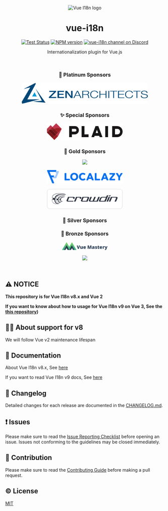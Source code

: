 <p align="center"><img width="128px" height="112px" src="https://raw.githubusercontent.com/kazupon/vue-i18n/ca513046480ecdb4565072a3b38ec0e2643f43e3/assets/vue-i18n-logo.svg" alt="Vue I18n logo"></p>
<h1 align="center">vue-i18n</h1>
<p align="center">
  <a href="https://github.com/kazupon/vue-i18n/actions/workflows/ci.yml"><img src="https://github.com/kazupon/vue-i18n/actions/workflows/ci.yml/badge.svg" alt="Test Status"></a>
  <a href="http://badge.fury.io/js/vue-i18n"><img src="https://badge.fury.io/js/vue-i18n.svg" alt="NPM version"></a>
  <a href="https://discord.gg/4yCnk2m"><img src="https://img.shields.io/badge/Discord-join%20chat-738bd7.svg" alt="vue-i18n channel on Discord"></a>
</p>

<p align="center">Internationalization plugin for Vue.js</p>

<br/>

<h3 align="center">🏅 Platinum Sponsors</h3>

<p align="center">
  <a href="https://zenarchitects.co.jp/" target="_blank">
    <img
      src="https://raw.githubusercontent.com/kazupon/vue-i18n/v8.x/vuepress/.vuepress/public/patrons/zenarchitects.png"
      width="400px"
    />
  </a>
</p>

<h3 align="center">✨ Special Sponsors</h3>

<p align="center">
  <a
    href="https://plaid.co.jp/"
    target="_blank">
    <img
      src="https://raw.githubusercontent.com/kazupon/vue-i18n/v8.x/vuepress/.vuepress/public/patrons/plaid.svg"
      width="240px"
    />
  </a>
</p>

<h3 align="center">🥇 Gold Sponsors</h3>

<p align="center">
  <a
    href="https://nuxtlabs.com/"
    target="_blank">
    <img
      src="https://raw.githubusercontent.com/kazupon/vue-i18n/v8.x/vuepress/.vuepress/public/patrons/nuxtlabs.svg"
      width="240px"
    />
  </a>
</p>

<p align="center">
  <a
    href="https://localazy.com/blog/how-to-localize-vuejs-app-with-vue-i18n-and-localazy?utm_source=kazupon&utm_medium=banner&utm_campaign=sponsorships_kazupon&utm_content=logo"
    target="_blank">
    <img
      src="https://raw.githubusercontent.com/kazupon/vue-i18n/v8.x/vuepress/.vuepress/public/patrons/localazy.svg"
      width="240px"
    />
  </a>
</p>

<p align="center">
  <a 
    href="https://crowdin.com/teams/engineering?utm_source=vue-i18n.intlify.dev&utm_medium=referral"
    target="_blank">
    <img
      src="https://raw.githubusercontent.com/kazupon/vue-i18n/v8.x/vuepress/.vuepress/public/patrons/crowdin.svg"
      width="240px"
    />
  </a>
</p>

<h3 align="center">🥈 Silver Sponsors</h3>

<h3 align="center">🥉 Bronze Sponsors</h3>

<p align="center">
  <a href="https://www.vuemastery.com/" target="_blank">
    <img
      src="https://raw.githubusercontent.com/kazupon/vue-i18n/v8.x/vuepress/.vuepress/public/patrons/vuemastery.png"
      width="144px"
    />
  </a>
</p>

<p align="center">
  <a href="https://froggly.pl/" target="_blank">
    <img
      src="https://raw.githubusercontent.com/kazupon/vue-i18n/v8.x/vuepress/.vuepress/public/patrons/Froggly.svg"
      width="144px"
    />
  </a>
</p>


<br/>

## ⚠️  NOTICE

**This repository is for Vue I18n v8.x and Vue 2**

**If you want to know about how to usage for Vue I18n v9 on Vue 3, See the [this repository](https://github.com/intlify/vue-i18n-next))**

## 🙋‍♂️ About support for v8

We will follow Vue v2 maintenance lifespan

## 📔 Documentation

About Vue I18n v8.x, See [here](http://kazupon.github.io/vue-i18n/)

If you want to read Vue I18n v9 docs, See [here](https://vue-i18n.intlify.dev/)

## 📜 Changelog

Detailed changes for each release are documented in the [CHANGELOG.md](https://github.com/kazupon/vue-i18n/blob/dev/CHANGELOG.md).


## ❗ Issues

Please make sure to read the [Issue Reporting Checklist](https://github.com/kazupon/vue-i18n/blob/dev/CONTRIBUTING.md#issue-reporting-guidelines) before opening an issue. Issues not conforming to the guidelines may be closed immediately.


## 💪 Contribution

Please make sure to read the [Contributing Guide](https://github.com/kazupon/vue-i18n/blob/dev/CONTRIBUTING.md) before making a pull request.


## ©️ License

[MIT](http://opensource.org/licenses/MIT)